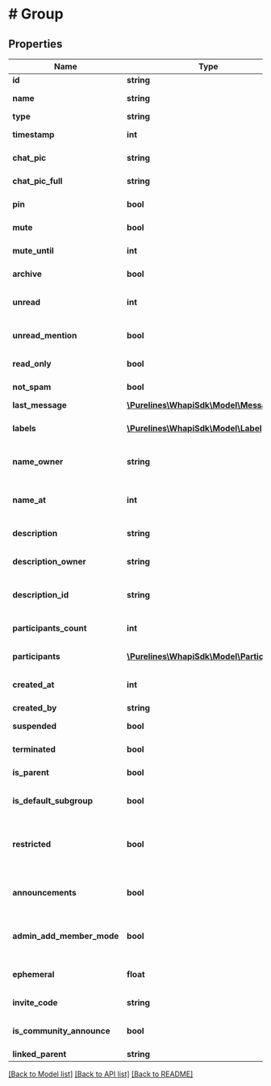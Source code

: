 # # Group

## Properties

Name | Type | Description | Notes
------------ | ------------- | ------------- | -------------
**id** | **string** | Chat ID |
**name** | **string** | Group name |
**type** | **string** | Chat type |
**timestamp** | **int** | Chat timestamp | [optional]
**chat_pic** | **string** | Chat picture URL | [optional]
**chat_pic_full** | **string** | Chat full picture URL | [optional]
**pin** | **bool** | Is chat pinned | [optional]
**mute** | **bool** | Is chat muted | [optional]
**mute_until** | **int** | Chat mute until | [optional]
**archive** | **bool** | Is chat archived | [optional]
**unread** | **int** | Unread messages count | [optional]
**unread_mention** | **bool** | Is chat unread mention | [optional]
**read_only** | **bool** | Is chat read only | [optional]
**not_spam** | **bool** | Is chat not spam | [optional]
**last_message** | [**\Purelines\WhapiSdk\Model\Message**](Message.md) |  | [optional]
**labels** | [**\Purelines\WhapiSdk\Model\Label[]**](Label.md) | Labels associated with chat | [optional]
**name_owner** | **string** | Group name owner | [optional]
**name_at** | **int** | Group name change timestamp | [optional]
**description** | **string** | Group description | [optional]
**description_owner** | **string** | Group description owner | [optional]
**description_id** | **string** | Group description ID | [optional]
**participants_count** | **int** | Number of participants in the group |
**participants** | [**\Purelines\WhapiSdk\Model\Participant[]**](Participant.md) | Group participants |
**created_at** | **int** | Group creation timestamp | [optional]
**created_by** | **string** | Contact ID | [optional]
**suspended** | **bool** | Is group suspended | [optional]
**terminated** | **bool** | Is group terminated | [optional]
**is_parent** | **bool** | Is group parent | [optional]
**is_default_subgroup** | **bool** | Is group default subgroup | [optional]
**restricted** | **bool** | If only admins can change group settings | [optional]
**announcements** | **bool** | If only admins can send messages | [optional]
**admin_add_member_mode** | **bool** | If only admins can add members | [optional]
**ephemeral** | **float** | Group ephemeral timer | [optional]
**invite_code** | **string** | Group invite code | [optional]
**is_community_announce** | **bool** | If group is community announce | [optional]
**linked_parent** | **string** | Chat ID | [optional]

[[Back to Model list]](../../README.md#models) [[Back to API list]](../../README.md#endpoints) [[Back to README]](../../README.md)
